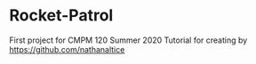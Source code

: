 # Rocket-Patrol
First project for CMPM 120 Summer 2020
Tutorial for creating by https://github.com/nathanaltice
